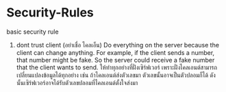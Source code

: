 # Security-Rules
basic security rule

1. dont trust client (อย่าเชื่อ ไคลเอ็น)
   Do everything on the server because the client can change anything. For example, if the client sends a number, that number might be fake. So the server could receive a fake number that the client wants to send.
   ให้ทำทุกอย่างที่ฝั่งเซิร์ฟเวอร์ เพราะฝั่งไคลเอนต์สามารถเปลี่ยนแปลงข้อมูลได้ทุกอย่าง เช่น ถ้าไคลเอนต์ส่งตัวเลขมา ตัวเลขนั้นอาจเป็นตัวปลอมก็ได้ ดังนั้นเซิร์ฟเวอร์อาจได้รับตัวเลขปลอมที่ไคลเอนต์ตั้งใจส่งมา

